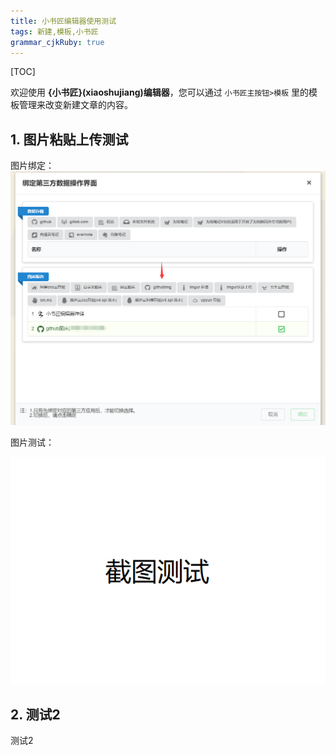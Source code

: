 ```yaml
---
title: 小书匠编辑器使用测试 
tags: 新建,模板,小书匠
grammar_cjkRuby: true
---
```


[TOC]

欢迎使用 **{小书匠}(xiaoshujiang)编辑器**，您可以通过 `小书匠主按钮>模板` 里的模板管理来改变新建文章的内容。

## 1. 图片粘贴上传测试

图片绑定：
![enter description here](https://www.github.com/alinecode/ovopic/raw/master/xiaoshujang/1562487650158.png)
 
图片测试：

![测试文件](https://www.github.com/alinecode/ovopic/raw/master/xiaoshujang/1562471516795.png)

## 2. 测试2

测试2